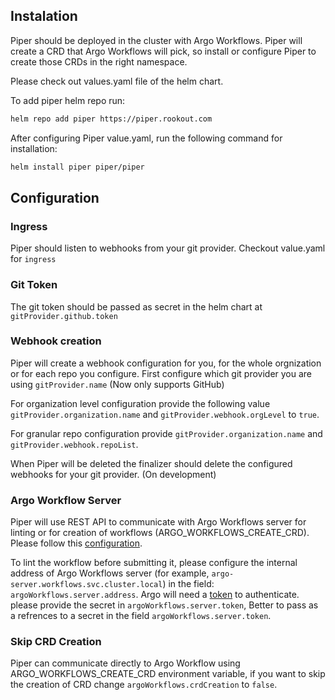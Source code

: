## Instalation

Piper should be deployed in the cluster with Argo Workflows. Piper will create a CRD that Argo Workflows will pick, so install or configure Piper to create those CRDs in the right namespace. 

Please check out values.yaml file of the helm chart.

To add piper helm repo run:
```bash
helm repo add piper https://piper.rookout.com
```

After configuring Piper value.yaml, run the following command for installation:
```bash
helm install piper piper/piper
```

## Configuration

### Ingress

Piper should listen to webhooks from your git provider. Checkout value.yaml for `ingress`
### Git Token

The git token should be passed as secret in the helm chart at `gitProvider.github.token`

### Webhook creation

Piper will create a webhook configuration for you, for the whole orgnization or for each repo you configure.
First configure which git provider you are using `gitProvider.name` (Now only supports GitHub)

For organization level configuration provide the following value `gitProvider.organization.name` and `gitProvider.webhook.orgLevel` to `true`.

For granular repo configuration provide `gitProvider.organization.name` and `gitProvider.webhook.repoList`. 

When Piper will be deleted the finalizer should delete the configured webhooks for your git provider. (On development)

### Argo Workflow Server

Piper will use REST API to communicate with Argo Workflows server for linting or for creation of workflows (ARGO_WORKFLOWS_CREATE_CRD). Please follow this [configuration](https://argoproj.github.io/argo-workflows/rest-api/).

To lint the workflow before submitting it, please configure the internal address of Argo Workflows server (for example, `argo-server.workflows.svc.cluster.local`) in the field: `argoWorkflows.server.address`. Argo will need a [token](https://argoproj.github.io/argo-workflows/access-token/) to authenticate. please provide the secret in `argoWorkflows.server.token`, Better to pass as a refrences to a secret in the field `argoWorkflows.server.token`.

### Skip CRD Creation

Piper can communicate directly to Argo Workflow using ARGO_WORKFLOWS_CREATE_CRD environment variable, if you want to skip the creation of CRD change `argoWorkflows.crdCreation` to `false`.
